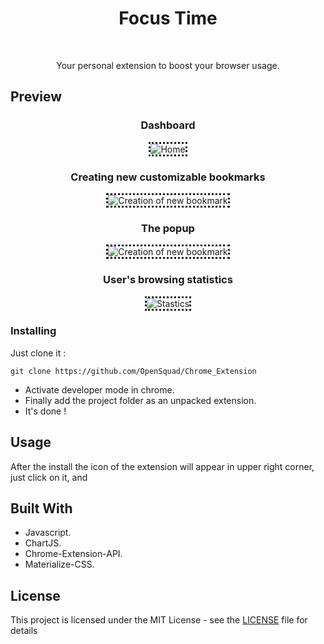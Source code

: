 <div align="center"><h1>Focus Time</h1><br/><p>Your personal extension to boost your browser usage.</p></div>



## Preview
 <div align="center">
<h3> Dashboard</h3>
  <img src="https://github.com/OpenSquad/Chrome_Extension/blob/master/screenshots/home.png?raw=true" alt="Home" style="border-style: dotted;border-color:##0a111c;"></img><br/>
  <h3> Creating new customizable bookmarks</h3>
  <img src="https://github.com/OpenSquad/Chrome_Extension/blob/master/screenshots/creation.png?raw=true" alt="Creation of new bookmark" style="border-style: dotted;border-color:##0a111c;"></img><br/>
  <h3> The popup </h3>
  <img src="https://github.com/OpenSquad/Chrome_Extension/blob/master/screenshots/popup.png?raw=true" alt="Creation of new bookmark" style="border-style: dotted;border-color:##0a111c;"></img><br/>
  <h3> User's browsing statistics </h3>
  <img src="https://github.com/OpenSquad/Chrome_Extension/blob/master/screenshots/statistics.png?raw=true" alt="Stastics" style="border-style: dotted;border-color:##0a111c;"></img><br/></div>


### Installing

Just clone it :

```
git clone https://github.com/OpenSquad/Chrome_Extension
```
* Activate developer mode in chrome.
* Finally add the project folder as an unpacked extension.
* It's done !

## Usage

After the install the icon of the extension will appear in upper right corner, just click on it, and 


## Built With

* Javascript.
* ChartJS.
* Chrome-Extension-API.
* Materialize-CSS.


## License

This project is licensed under the MIT License - see the [LICENSE](LICENSE) file for details